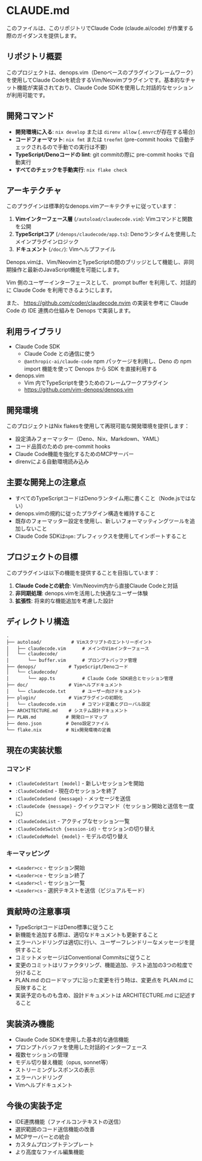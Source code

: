 # CLAUDE.md

このファイルは、このリポジトリでClaude Code (claude.ai/code)
が作業する際のガイダンスを提供します。

## リポジトリ概要

このプロジェクトは、denops.vim（Denoベースのプラグインフレームワーク）を使用してClaude
Codeを統合するVim/Neovimプラグインです。基本的なチャット機能が実装されており、Claude
Code SDKを使用した対話的なセッションが利用可能です。

## 開発コマンド

- **開発環境に入る**: `nix develop` または `direnv allow`
  (`.envrc`が存在する場合)
- **コードフォーマット**: `nix fmt` または `treefmt` (pre-commit hooks
  で自動チェックされるので手動での実行は不要)
- **TypeScript/Denoコードの lint**: git commitの際に pre-commit hooks で自動実行
- **すべてのチェックを手動実行**: `nix flake check`

## アーキテクチャ

このプラグインは標準的なdenops.vimアーキテクチャに従っています：

1. **Vimインターフェース層** (`/autoload/claudecode.vim`):
   Vimコマンドと関数を公開
1. **TypeScriptコア** (`/denops/claudecode/app.ts`):
   Denoランタイムを使用したメインプラグインロジック
1. **ドキュメント** (`/doc/`): Vimヘルプファイル

Denops.vimは、Vim/NeovimとTypeScriptの間のブリッジとして機能し、非同期操作と最新のJavaScript機能を可能にします。

Vim 側のユーザーインターフェースとして、 prompt buffer を利用して、対話的に
Claude Code を利用できるようにします。

また、 https://github.com/coder/claudecode.nvim の実装を参考に Claude Code の
IDE 連携の仕組みを Denops で実装します。

## 利用ライブラリ

- Claude Code SDK
  - Claude Code との通信に使う
  - `@anthropic-ai/claude-code` npm パッケージを利用し、Deno の npm import
    機能を使って Denops から SDK を直接利用する
- denops.vim
  - Vim 内でTypeScriptを使うためのフレームワークプラグイン
  - https://github.com/vim-denops/denops.vim

## 開発環境

このプロジェクトはNix flakesを使用して再現可能な開発環境を提供します：

- 設定済みフォーマッター（Deno、Nix、Markdown、YAML）
- コード品質のための pre-commit hooks
- Claude Code機能を強化するためのMCPサーバー
- direnvによる自動環境読み込み

## 主要な開発上の注意点

- すべてのTypeScriptコードはDenoランタイム用に書くこと（Node.jsではない）
- denops.vimの規約に従ったプラグイン構造を維持すること
- 既存のフォーマッター設定を使用し、新しいフォーマッティングツールを追加しないこと
- Claude Code SDKは`npm:`プレフィックスを使用してインポートすること

## プロジェクトの目標

このプラグインは以下の機能を提供することを目指しています：

1. **Claude Codeとの統合**: Vim/Neovim内から直接Claude Codeと対話
1. **非同期処理**: denops.vimを活用した快適なユーザー体験
1. **拡張性**: 将来的な機能追加を考慮した設計

## ディレクトリ構造

```
.
├── autoload/           # Vimスクリプトのエントリーポイント
│   ├── claudecode.vim      # メインのVimインターフェース
│   └── claudecode/
│       └── buffer.vim      # プロンプトバッファ管理
├── denops/            # TypeScript/Denoコード
│   └── claudecode/
│       └── app.ts          # Claude Code SDK統合とセッション管理
├── doc/               # Vimヘルプドキュメント
│   └── claudecode.txt      # ユーザー向けドキュメント
├── plugin/            # Vimプラグインの初期化
│   └── claudecode.vim      # コマンド定義とグローバル設定
├── ARCHITECTURE.md    # システム設計ドキュメント
├── PLAN.md           # 開発ロードマップ
├── deno.json         # Deno設定ファイル
└── flake.nix         # Nix開発環境の定義
```

## 現在の実装状態

### コマンド

- `:ClaudeCodeStart [model]` - 新しいセッションを開始
- `:ClaudeCodeEnd` - 現在のセッションを終了
- `:ClaudeCodeSend {message}` - メッセージを送信
- `:ClaudeCode {message}` - クイックコマンド（セッション開始と送信を一度に）
- `:ClaudeCodeList` - アクティブなセッション一覧
- `:ClaudeCodeSwitch {session-id}` - セッションの切り替え
- `:ClaudeCodeModel {model}` - モデルの切り替え

### キーマッピング

- `<Leader>cc` - セッション開始
- `<Leader>ce` - セッション終了
- `<Leader>cl` - セッション一覧
- `<Leader>cs` - 選択テキストを送信（ビジュアルモード）

## 貢献時の注意事項

- TypeScriptコードはDeno標準に従うこと
- 新機能を追加する際は、適切なドキュメントも更新すること
- エラーハンドリングは適切に行い、ユーザーフレンドリーなメッセージを提供すること
- コミットメッセージはConventional Commitsに従うこと
- 変更のコミットはリファクタリング、機能追加、テスト追加の3つの粒度で分けること
- PLAN.md のロードマップに沿った変更を行う時は、変更点を PLAN.md に反映すること
- 実装予定のものも含め、設計ドキュメントは ARCHITECTURE.md に記述すること

## 実装済み機能

- Claude Code SDKを使用した基本的な通信機能
- プロンプトバッファを使用した対話的インターフェース
- 複数セッションの管理
- モデル切り替え機能（opus, sonnet等）
- ストリーミングレスポンスの表示
- エラーハンドリング
- Vimヘルプドキュメント

## 今後の実装予定

- IDE連携機能（ファイルコンテキストの送信）
- 選択範囲のコード送信機能の改善
- MCPサーバーとの統合
- カスタムプロンプトテンプレート
- より高度なファイル編集機能
